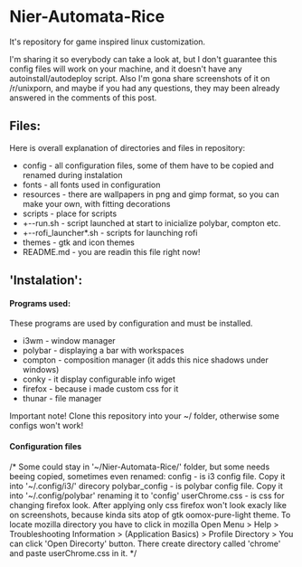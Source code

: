 # Nier-Automata-Rice
It's repository for game inspired linux customization.

I'm sharing it so everybody can take a look at, but I don't guarantee this config files will work on your machine, and it doesn't have any autoinstall/autodeploy script.
Also I'm gona share screenshots of it on /r/unixporn, and maybe if you had any questions, they may been already answered in the comments of this post.

<insert images here>

## Files:
Here is overall explanation of directories and files in repository:
 * config - all configuration files, some of them have to be copied and renamed during instalation
 * fonts - all fonts used in configuration
 * resources - there are wallpapers in png and gimp format, so you can make your own, with fitting decorations
 * scripts - place for scripts
 * +--run.sh - script launched at start to inicialize polybar, compton etc.
 * +--rofi_launcher*.sh - scripts for launching rofi
 * themes - gtk and icon themes
 * README.md - you are readin this file right now!

## 'Instalation':
#### Programs used: 
These programs are used by configuration and must be installed.
* i3wm - window manager
* polybar - displaying a bar with workspaces
* compton - composition manager (it adds this nice shadows under windows)
* conky - it display configurable info wiget
* firefox - because i made custom css for it
* thunar - file manager

Important note!
Clone this repository into your ~/ folder, otherwise some configs won't work!

#### Configuration files
/*
Some could stay in '~/Nier-Automata-Rice/' folder, but some needs beeing copied, sometimes even renamed:
config - is i3 config file. Copy it into '~/.config/i3/' direcory
polybar_config - is polybar config file. Copy it into '~/.config/polybar' renaming it to 'config'
userChrome.css - is css for changing firefox look. After applying only css firefox won't look exacly like on screenshots, because kinda sits atop of gtk oomox-pure-light theme. To locate mozilla directory you have to click in mozilla Open Menu > Help > Troubleshooting Information > (Application Basics) > Profile Directory > You can click 'Open Direcorty' button. There create directory called 'chrome' and paste userChrome.css in it.
*/
